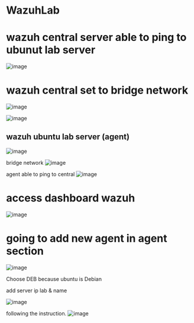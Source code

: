 # WazuhLab

# wazuh central server able to ping to ubunut lab server
![image](https://github.com/popipo74/WazuhLab/assets/46301752/d904a511-431e-41dc-a0c4-3e848ae7a2e1)

# wazuh central set to bridge network
![image](https://github.com/popipo74/WazuhLab/assets/46301752/3afaa109-b742-43e1-a743-3fa5d18c46f2)

![image](https://github.com/popipo74/WazuhLab/assets/46301752/6ea71317-1c22-4465-b53b-a04aec520f07)

## wazuh ubuntu lab server (agent)
![image](https://github.com/popipo74/WazuhLab/assets/46301752/935e7719-81aa-4274-aead-5b33cb501e3e)

bridge network
![image](https://github.com/popipo74/WazuhLab/assets/46301752/588f8fd2-f329-47e9-b4d4-91b2f01c202d)

agent able to ping to central
![image](https://github.com/popipo74/WazuhLab/assets/46301752/bae12a95-5efb-4a3d-a8e9-924f49e92880)


# access dashboard wazuh
![image](https://github.com/popipo74/WazuhLab/assets/46301752/b057a1de-a1e8-4f31-b390-0616a21c69a6)

# going to add new agent in agent section
![image](https://github.com/popipo74/WazuhLab/assets/46301752/f9e8456a-5ee6-4cf1-8ac4-b3d504a1c592)

Choose DEB because ubuntu is Debian

add server ip lab & name

![image](https://github.com/popipo74/WazuhLab/assets/46301752/dcba29cf-646b-4d3e-8156-93b8977bb310)

following the instruction. 
![image](https://github.com/popipo74/WazuhLab/assets/46301752/634ff3a1-a2ac-48e2-8355-878833aea42e)
